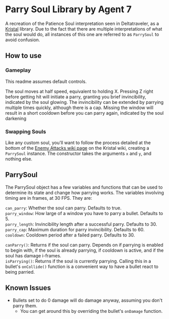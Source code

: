 # Parry Soul Library by Agent 7
A recreation of the Patience Soul interpretation seen in Deltatraveler, as a [Kristal](https://github.com/KristalTeam/Kristal) library.
Due to the fact that there are multiple interpretations of what the soul would do, all instances of this one are referred to as `ParrySoul` to avoid confusion.

## How to use

### Gameplay

This readme assumes default controls.

The soul moves at half speed, equivalent to holding X. Pressing Z right before getting hit will initiate a parry, granting you brief invincibility, indicated by the soul glowing.
The invincibility can be extended by parrying multiple times quickly, although there is a cap.
Missing the window will result in a short cooldown before you can parry again, indicated by the soul darkening


### Swapping Souls

Like any custom soul, you'll want to follow the process detailed at the bottom of the [Enemy Attacks wiki page](https://github.com/KristalTeam/Kristal/wiki/Enemy-Attacks#soul) on the Kristal wiki, creating a `ParrySoul` instance.
The constructor takes the arguments `x` and `y`, and nothing else.

## ParrySoul

The ParrySoul object has a few variables and functions that can be used to determine its state and change how parrying works. The variables involving timing are in frames, at 30 FPS.  They are:

`can_parry`: Whether the soul can parry. Defaults to true.<br>
`parry_window`: How large of a window you have to parry a bullet. Defaults to 5.<br>
`parry_length`: Invincibility length after a successful parry. Defaults to 30.<br>
`parry_cap`: Maximum duration for parry invincibility. Defaults to 60.<br>
`cooldown`: Cooldown period after a failed parry. Defaults to 30.

`canParry()`: Returns if the soul can parry. Depends on if parrying is enabled to begin with, if the soul is already parrying, if cooldown is active, and if the soul has damage i-frames.<br>
`isParrying()`: Returns if the soul is currently parrying. Calling this in a bullet's `onCollide()` function is a convenient way to have a bullet react to being parried.

## Known Issues

* Bullets set to do 0 damage will do damage anyway, assuming you don't parry them.<br>
  * You can get around this by overriding the bullet's `onDamage` function.
